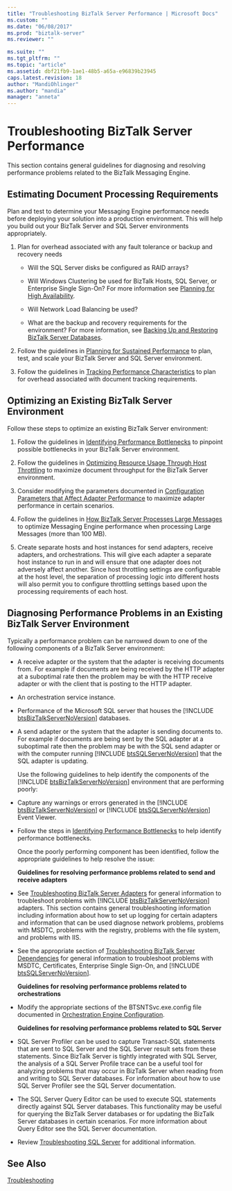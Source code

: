 ```yaml
---
title: "Troubleshooting BizTalk Server Performance | Microsoft Docs"
ms.custom: ""
ms.date: "06/08/2017"
ms.prod: "biztalk-server"
ms.reviewer: ""

ms.suite: ""
ms.tgt_pltfrm: ""
ms.topic: "article"
ms.assetid: dbf21fb9-1ae1-48b5-a65a-e96839b23945
caps.latest.revision: 18
author: "MandiOhlinger"
ms.author: "mandia"
manager: "anneta"
---
```

# Troubleshooting BizTalk Server Performance
This section contains general guidelines for diagnosing and resolving performance problems related to the BizTalk Messaging Engine.  
  
## Estimating Document Processing Requirements  
 Plan and test to determine your Messaging Engine performance needs before deploying your solution into a production environment. This will help you build out your BizTalk Server and SQL Server environments appropriately.  
  
1.  Plan for overhead associated with any fault tolerance or backup and recovery needs  
  
    -   Will the SQL Server disks be configured as RAID arrays?  
  
    -   Will Windows Clustering be used for BizTalk Hosts, SQL Server, or Enterprise Single Sign-On? For more information see [Planning for High Availability](../core/planning-for-high-availability3.md).  
  
    -   Will Network Load Balancing be used?  
  
    -   What are the backup and recovery requirements for the environment? For more information, see [Backing Up and Restoring BizTalk Server Databases](../core/backing-up-and-restoring-biztalk-server-databases.md).  
  
2.  Follow the guidelines in [Planning for Sustained Performance](../core/planning-for-sustained-performance.md) to plan, test, and scale your BizTalk Server and SQL Server environment.  
  
3.  Follow the guidelines in [Tracking Performance Characteristics](../core/tracking-performance-characteristics.md) to plan for overhead associated with document tracking requirements.  
  
## Optimizing an Existing BizTalk Server Environment  
 Follow these steps to optimize an existing BizTalk Server environment:  
  
1.  Follow the guidelines in [Identifying Performance Bottlenecks](../core/identifying-performance-bottlenecks.md) to pinpoint possible bottlenecks in your BizTalk Server environment.  
  
2.  Follow the guidelines in [Optimizing Resource Usage Through Host Throttling](../core/optimizing-resource-usage-through-host-throttling.md) to maximize document throughput for the BizTalk Server environment.  
  
3.  Consider modifying the parameters documented in [Configuration Parameters that Affect Adapter Performance](../core/configuration-parameters-that-affect-adapter-performance.md) to maximize adapter performance in certain scenarios.  
  
4.  Follow the guidelines in [How BizTalk Server Processes Large Messages](../core/how-biztalk-server-processes-large-messages.md) to optimize Messaging Engine performance when processing Large Messages (more than 100 MB).  
  
5.  Create separate hosts and host instances for send adapters, receive adapters, and orchestrations. This will give each adapter a separate host instance to run in and will ensure that one adapter does not adversely affect another. Since host throttling settings are configurable at the host level, the separation of processing logic into different hosts will also permit you to configure throttling settings based upon the processing requirements of each host.  
  
## Diagnosing Performance Problems in an Existing BizTalk Server Environment  
 Typically a performance problem can be narrowed down to one of the following components of a BizTalk Server environment:  
  
- A receive adapter or the system that the adapter is receiving documents from. For example if documents are being received by the HTTP adapter at a suboptimal rate then the problem may be with the HTTP receive adapter or with the client that is posting to the HTTP adapter.  
  
- An orchestration service instance.  
  
- Performance of the Microsoft SQL server that houses the [!INCLUDE [btsBizTalkServerNoVersion](../includes/btsbiztalkservernoversion-md.md)] databases.  
  
- A send adapter or the system that the adapter is sending documents to. For example if documents are being sent by the SQL adapter at a suboptimal rate then the problem may be with the SQL send adapter or with the computer running [!INCLUDE [btsSQLServerNoVersion](../includes/btssqlservernoversion-md.md)] that the SQL adapter is updating.  
  
  Use the following guidelines to help identify the components of the [!INCLUDE [btsBizTalkServerNoVersion](../includes/btsbiztalkservernoversion-md.md)] environment that are performing poorly:  
  
- Capture any warnings or errors generated in the [!INCLUDE [btsBizTalkServerNoVersion](../includes/btsbiztalkservernoversion-md.md)] or [!INCLUDE [btsSQLServerNoVersion](../includes/btssqlservernoversion-md.md)] Event Viewer.  
  
- Follow the steps in [Identifying Performance Bottlenecks](../core/identifying-performance-bottlenecks.md) to help identify performance bottlenecks.  
  
  Once the poorly performing component has been identified, follow the appropriate guidelines to help resolve the issue:  
  
  **Guidelines for resolving performance problems related to send and receive adapters**  
  
- See [Troubleshooting BizTalk Server Adapters](../core/troubleshooting-biztalk-server-adapters.md) for general information to troubleshoot problems with [!INCLUDE [btsBizTalkServerNoVersion](../includes/btsbiztalkservernoversion-md.md)] adapters. This section contains general troubleshooting information including information about how to set up logging for certain adapters and information that can be used diagnose network problems, problems with MSDTC, problems with the registry, problems with the file system, and problems with IIS.  
  
- See the appropriate section of [Troubleshooting BizTalk Server Dependencies](../core/troubleshooting-biztalk-server-dependencies.md) for general information to troubleshoot problems with MSDTC, Certificates, Enterprise Single Sign-On, and [!INCLUDE [btsSQLServerNoVersion](../includes/btssqlservernoversion-md.md)].  
  
  **Guidelines for resolving performance problems related to orchestrations**  
  
- Modify the appropriate sections of the BTSNTSvc.exe.config file documented in [Orchestration Engine Configuration](../core/orchestration-engine-configuration.md).  
  
  **Guidelines for resolving performance problems related to SQL Server**  
  
- SQL Server Profiler can be used to capture Transact-SQL statements that are sent to SQL Server and the SQL Server result sets from these statements. Since BizTalk Server is tightly integrated with SQL Server, the analysis of a SQL Server Profile trace can be a useful tool for analyzing problems that may occur in BizTalk Server when reading from and writing to SQL Server databases. For information about how to use SQL Server Profiler see the SQL Server documentation.  
  
- The SQL Server Query Editor can be used to execute SQL statements directly against SQL Server databases. This functionality may be useful for querying the BizTalk Server databases or for updating the BizTalk Server databases in certain scenarios. For more information about Query Editor see the SQL Server documentation.  
  
- Review [Troubleshooting SQL Server](../core/troubleshooting-sql-server.md) for additional information.  
  
## See Also  
 [Troubleshooting](../core/troubleshooting.md)